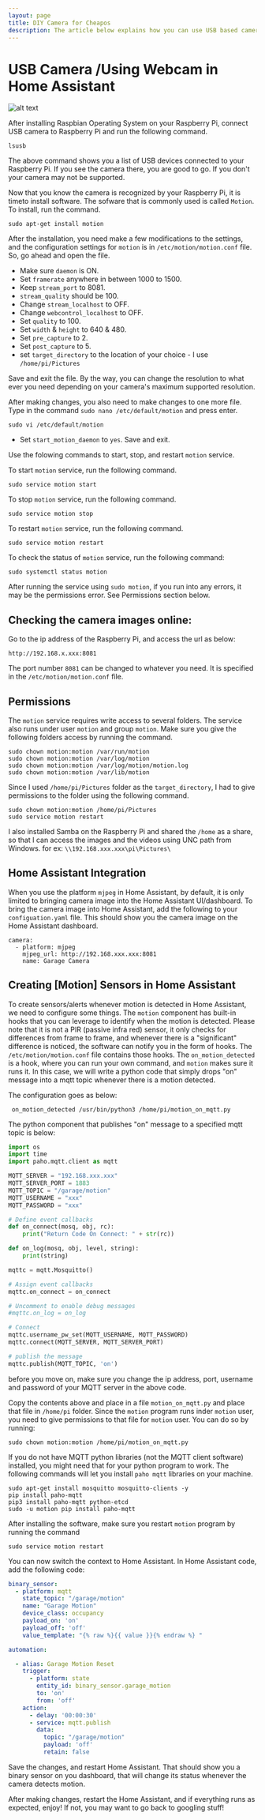 ```yaml
---
layout: page
title: DIY Camera for Cheapos
description: The article below explains how you can use USB based camera and integrate with Home Assistant
---
```


# USB Camera /Using Webcam in Home Assistant

![alt text]({{site.url}}/images/camera.jpg "Camera Setup")

After installing Raspbian Operating System on your Raspberry Pi, connect USB camera to Raspberry Pi and run the following command. 

```
lsusb
```

The above command shows you a list of USB devices connected to your Raspberry Pi. If you see the camera there, you are good to go. If you don't your camera may not be supported.

Now that you know the camera is recognized by your Raspberry Pi, it is timeto install software. The sofware that is commonly used is called `Motion`. To install, run the command.

```
sudo apt-get install motion
```

After the installation, you need make a few modifications to the settings, and the configuration settings for `motion` is in `/etc/motion/motion.conf` file. So, go ahead and open the file.

*    Make sure `daemon` is ON.
*    Set `framerate` anywhere in between 1000 to 1500.
*    Keep `stream_port` to 8081.
*    `stream_quality` should be 100.
*    Change `stream_localhost` to OFF.
*    Change `webcontrol_localhost` to OFF.
*    Set `quality` to 100.
*    Set `width` & `height` to 640 & 480.
*    Set `pre_capture` to 2.
*    Set `post_capture` to 5.
*    set `target_directory` to the location of your choice - I use `/home/pi/Pictures`

Save and exit the file. By the way, you can change the resolution to what ever you need depending on your camera's maximum supported resolution.

After making changes, you also need to make changes to one more file. Type in the command `sudo nano /etc/default/motion` and press enter.

```
sudo vi /etc/default/motion
``` 

*   Set `start_motion_daemon` to `yes`. Save and exit.

Use the folowing commands to start, stop, and restart `motion` service. 

To start `motion` service, run the following command.
```
sudo service motion start
```

To stop `motion` service, run the following command.
```
sudo service motion stop
```

To restart `motion` service, run the following command.
```
sudo service motion restart
```

To check the status of `motion` service, run the following command:

```
sudo systemctl status motion
```

After running the service using `sudo motion`, if you run into any errors, it may be the permissions error. See Permissions section below.

## Checking the camera images online:

Go to the ip address of the Raspberry Pi, and access the url as below:

```
http://192.168.x.xxx:8081
```

The port number `8081` can be changed to whatever you need. It is specified in the `/etc/motion/motion.conf` file.

## Permissions

The `motion` service requires write access to several folders. The service also runs under user `motion` and group `motion`. Make sure you give the following folders access by running the command.

```
sudo chown motion:motion /var/run/motion
sudo chown motion:motion /var/log/motion
sudo chown motion:motion /var/log/motion/motion.log
sudo chown motion:motion /var/lib/motion 
```

Since I used `/home/pi/Pictures` folder as the `target_directory`, I had to give permissions to the folder using the following command.

```
sudo chown motion:motion /home/pi/Pictures
sudo service motion restart
```

I also installed Samba on the Raspberry Pi and shared the `/home` as a share, so that I can access the images and the videos using UNC path from Windows. for ex: `\\192.168.xxx.xxx\pi\Pictures\`

## Home Assistant Integration

When you use the platform `mjpeg` in Home Assistant,  by default, it is only limited to bringing camera image into the Home Assistant UI/dashboard. To bring the camera image into Home Assistant, add the following to your `configuation.yaml` file. This should show you the camera image on the Home Assistant dashboard.

```
camera:
  - platform: mjpeg
    mjpeg_url: http://192.168.xxx.xxx:8081
    name: Garage Camera
```

## Creating [Motion] Sensors in Home Assistant

To create sensors/alerts whenever motion is detected in Home Assistant, we need to configure some things. The `motion` component has built-in hooks that you can leverage to identify when the motion is detected. Please note that it is not a PIR (passive infra red) sensor, it only checks for differences from frame to frame, and whenever there is a "significant" difference is noticed, the software can notify you in the form of hooks. The `/etc/motion/motion.conf` file contains those hooks. The `on_motion_detected` is a hook, where you can run your own command, and `motion` makes sure it runs it. In this case, we will write a python code that simply drops "on" message into a mqtt topic whenever there is a motion detected.

The configuration goes as below:

```
 on_motion_detected /usr/bin/python3 /home/pi/motion_on_mqtt.py
```

The python component that publishes "on" message to a specified mqtt topic is below:

```python
import os
import time
import paho.mqtt.client as mqtt

MQTT_SERVER = "192.168.xxx.xxx"
MQTT_SERVER_PORT = 1883
MQTT_TOPIC = "/garage/motion"
MQTT_USERNAME = "xxx"
MQTT_PASSWORD = "xxx"

# Define event callbacks
def on_connect(mosq, obj, rc):
    print("Return Code On Connect: " + str(rc))

def on_log(mosq, obj, level, string):
    print(string)

mqttc = mqtt.Mosquitto()

# Assign event callbacks
mqttc.on_connect = on_connect

# Uncomment to enable debug messages
#mqttc.on_log = on_log

# Connect
mqttc.username_pw_set(MQTT_USERNAME, MQTT_PASSWORD)
mqttc.connect(MQTT_SERVER, MQTT_SERVER_PORT)

# publish the message
mqttc.publish(MQTT_TOPIC, 'on')
``` 
before you move on, make sure you change the ip address, port, username and password of your MQTT server in the above code.

Copy the contents above and place in a file `motion_on_mqtt.py` and place that file in `/home/pi` folder. Since the `motion` program runs inder `motion` user, you need to give permissions to that file for `motion` user. You can do so by running:

```
sudo chown motion:motion /home/pi/motion_on_mqtt.py
``` 

If you do not have MQTT python libraries (not the MQTT client software) installed, you might need that for your python program to work. The following commands will let you install `paho mqtt` libraries on your machine.
 
```
sudo apt-get install mosquitto mosquitto-clients -y
pip install paho-mqtt
pip3 install paho-mqtt python-etcd
sudo -u motion pip install paho-mqtt
```

After installing the software, make sure you restart `motion` program by running the command
```
sudo service motion restart
```

You can now switch the context to Home Assistant. In Home Assistant code, add the following code:

```yaml
binary_sensor:
  - platform: mqtt
    state_topic: "/garage/motion"
    name: "Garage Motion"
    device_class: occupancy
    payload_on: 'on'
    payload_off: 'off'
    value_template: "{% raw %}{{ value }}{% endraw %} "

automation:

  - alias: Garage Motion Reset
    trigger:
      - platform: state
        entity_id: binary_sensor.garage_motion
        to: 'on'
        from: 'off'
    action:
      - delay: '00:00:30'
      - service: mqtt.publish
        data:
          topic: "/garage/motion"
          payload: 'off'
          retain: false
```
Save the changes, and restart Home Assistant. That should show you a binary sensor on you dashboard, that will change its status whenever the camera detects motion. 


After making changes, restart the Home Assistant, and if everything runs as expected, enjoy! If not, you may want to go back to googling stuff!
